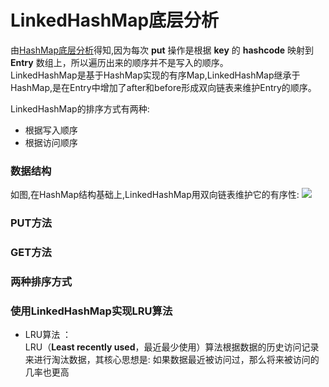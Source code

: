 # LinkedHashMap底层分析

由[HashMap底层分析](https://github.com/changeandlove/java-base_core/tree/master/docs/collections/HashMap.md)得知,因为每次 **put** 操作是根据 **key** 的 **hashcode** 映射到 **Entry** 数组上，所以遍历出来的顺序并不是写入的顺序。  
LinkedHashMap是基于HashMap实现的有序Map,LinkedHashMap继承于HashMap,是在Entry中增加了after和before形成双向链表来维护Entry的顺序。  

LinkedHashMap的排序方式有两种:
- 根据写入顺序
- 根据访问顺序

### 数据结构
如图,在HashMap结构基础上,LinkedHashMap用双向链表维护它的有序性:
![](https://github.com/changeandlove/java-base_core/blob/master/picture/collection/linkedHashMap_data_strcture.jpg)
### PUT方法

### GET方法

### 两种排序方式

### 使用LinkedHashMap实现LRU算法
- LRU算法 ：  
LRU（**Least recently used**，最近最少使用）算法根据数据的历史访问记录来进行淘汰数据，其核心思想是: 如果数据最近被访问过，那么将来被访问的几率也更高 

